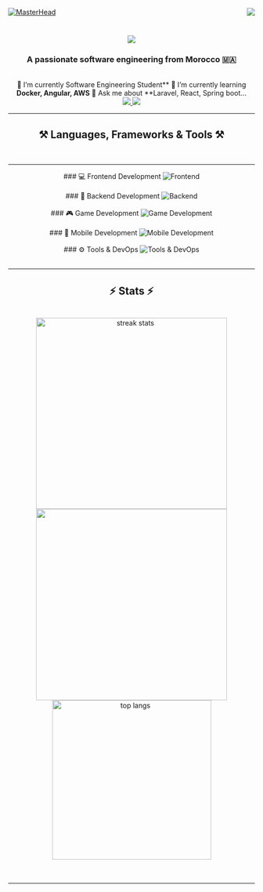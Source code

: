 [![MasterHead](https://firebasestorage.googleapis.com/v0/b/flexi-coding.appspot.com/o/dempgi7-520f8d5f-63d4-4453-8822-dbc149ae27f8.gif?alt=media&token=91c0c7b2-93c3-4029-b011-1a8703c5730d)](https://rishavchanda.io)                  <img            align="right"           src="https://visitor-badge.laobi.icu/badge?page_id=salesp07.salesp07"                />         <h1                align="center">                 <img                    src="https://readme-typing-svg.herokuapp.com/?             font=Righteous&size=35&center=true&vCenter=true&width=500&height=70&duration=4000&lines=Hi+There!+👋;+I'm+Hodaifa+Echffani!;"                 />        </h1>      <h3      align="center">                  A            passionate      software                   engineering           from        Morocco     🇲🇦</h3>         <br/>           <div                    align="center">          🔭               I’m            currently        Software                  Engineering        Student**       🌱         I’m                 currently      learning       **Docker,      Angular,        AWS**              💬     Ask            me                about         **Laravel,              React,     Spring           boot...        </div>        <div            align="center">           <a                   href="mailto:echffani.hodaifa@gmail.com">                <img          src="https://img.shields.io/badge/Gmail-333333?style=for-the-badge&logo=gmail&logoColor=red"            />       </a>            <a     href="https://www.linkedin.com/in/hodaifa-echffani-297b7b284/"         target="_blank">          <img          src="https://img.shields.io/badge/LinkedIn-0077B5?style=for-the-badge&logo=linkedin&logoColor=white"     target="_blank"                   />       </a>                   </div>                <hr/>            <h2             align="center">⚒️                    Languages,          Frameworks     &                   Tools             ⚒️</h2>            <br/>               <hr/>                 <div             align="center">               ###        💻      Frontend                    Development             <img       src="https://skillicons.dev/icons?i=react,angular,html,css,tailwind,bootstrap,mui,figma,git,vscode"      alt="Frontend"          />     <br/><br/>            ###     🔧       Backend     Development     <img     src="https://skillicons.dev/icons?i=nodejs,express,python,flask,php,laravel,mysql,postgres,firebase,mongodb,oracle,spring                    boot"                 alt="Backend"      />              <br/><br/>               ###                🎮        Game                Development            <img                  src="https://skillicons.dev/icons?i=unity,java,c"                   alt="Game         Development"                />       <br/><br/>         ###               📱              Mobile       Development        <img         src="https://skillicons.dev/icons?i=androidstudio,react,flutter"       alt="Mobile                    Development"                    />       <br/><br/>                  ###            ⚙️                   Tools              &     DevOps                <img      src="https://skillicons.dev/icons?i=docker,jenkins,github,matlab"            alt="Tools            &             DevOps"           />         <br/>       </div>          <br/>     <hr/>               <h2               align="center">⚡                  Stats                ⚡</h2>                 <br>             <div                  align=center>       <img                width=390                src="https://github-readme-streak-stats-salesp07.vercel.app/?user=hodaifa-ech&count_private=true&theme=react&border_radius=10"          alt="streak                 stats"/>                <img         width=390        src="https://github-readme-stats.vercel.app/api?username=hodaifa-ech&theme=react&hide_border=false&include_all_commits=false&count_private=true"/>               <br/>          <img       width=325          align="center"      src="https://github-readme-stats-salesp07.vercel.app/api/top-langs/?username=hodaifa-ech&hide=HTML&langs_count=8&layout=compact&theme=react&border_radius=10&size_weight=0.5&count_weight=0.5&exclude_repo=github-readme-stats"            alt="top                  langs"       />                   </div>             <br/><br/>          <hr/>            <br/>     <br/>           